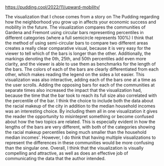 https://pudding.cool/2022/11/upward-mobility/

The visualization that I chose comes from a story on The Pudding regarding how the neighborhood you grow up in affects your economic success and mobility in the future. 
The visualization compares the communities of Gardena and Fremont using circular bars representing percentiles in different categories (where a full semicircle represents 100%)
I think that the method of using semi-circular bars to compare two different areas creates a really clear comparative visual, because it is very easy for the viewer
to tell which of the bars is longer than the other. Additionally, the markings denoting the 0th, 25th, and 50th percentiles add even more clarity, and the viewer is able to
use them as benchmarks for the length of the bars. The colors of each of the bars are clearly differentiated from each other, which makes reading the legend on the sides
a lot easier. This visualization was also interactive, adding each of the bars one at a time as the user scrolls. Adding the opposing bars for each of the communities at 
separate times also increased the impact that the visualization had, because the time that the bar took to reach its full size also correlated with the percentile of the bar.
I think the choice to include both the data about the racial makeup of the city in addition to the median household incomes was an interesting choice. By including them all
in one visualization it gives the reader the opportunity to misintepret something or become confused about how the two topics are related. This is especially evident in how the lengths of 
the bars are very different, with both of the categories showing the racial makeup percentiles being much smaller than the household median incomes'. However, I do think that 
having multiple visualizations to represent the differences in these communities would be more confusing than the singular one. Overall, I think that the visualization is 
visually compelling and attractive, as well as does an effective job of communicating the data that the author intended.
